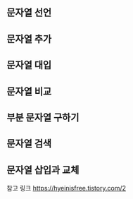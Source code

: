 ## 문자열 선언

## 문자열 추가

## 문자열 대입

## 문자열 비교

## 부분 문자열 구하기

## 문자열 검색

## 문자열 삽입과 교체

참고 링크
https://hyeinisfree.tistory.com/2
